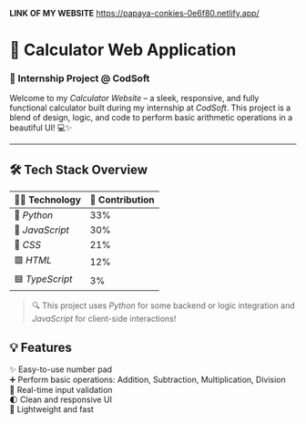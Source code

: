 **LINK OF MY WEBSITE**
https://papaya-conkies-0e6f80.netlify.app/

# 🧮 Calculator Web Application  
### 🚀 Internship Project @ CodSoft

Welcome to my *Calculator Website* – a sleek, responsive, and fully functional calculator built during my internship at *CodSoft*. This project is a blend of design, logic, and code to perform basic arithmetic operations in a beautiful UI! 💻✨

---

## 🛠 Tech Stack Overview

| 🧑‍💻 Technology | 💯 Contribution |
|----------------|-----------------|
| 🐍 *Python*   | 33%             |
| 💛 *JavaScript* | 30%             |
| 🎨 *CSS*       | 21%             |
| 🟥 *HTML*      | 12%             |
| 🟦 *TypeScript* | 3%              |

> 🔍 This project uses *Python* for some backend or logic integration and *JavaScript* for client-side interactions!

## 💡 Features

✨ Easy-to-use number pad  
➕ Perform basic operations: Addition, Subtraction, Multiplication, Division  
🎯 Real-time input validation  
🌓 Clean and responsive UI  
💾 Lightweight and fast
